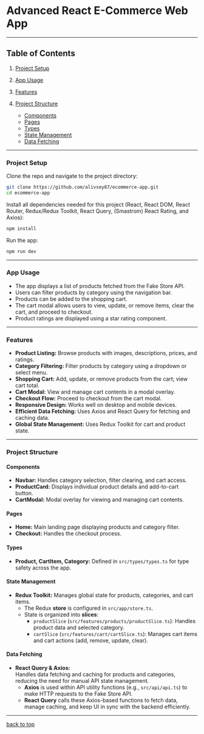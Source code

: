# Advanced React E-Commerce Web App

---

## Table of Contents

1. [Project Setup](#project-setup)
2. [App Usage](#app-usage)
3. [Features](#features)
4. [Project Structure](#project-structure)

    - [Components](#components)
    - [Pages](#pages)
    - [Types](#types)
    - [State Management](#state-management)
    - [Data Fetching](#data-fetching)

---

### Project Setup

Clone the repo and navigate to the project directory:

```sh
git clone https://github.com/alivsey87/ecommerce-app.git
cd ecommerce-app
```

Install all dependencies needed for this project (React, React DOM, React Router, Redux/Redux Toolkit, React Query, (Smastrom) React Rating, and Axios):

```sh
npm install
```

Run the app:

```sh
npm run dev
```

---

### App Usage

- The app displays a list of products fetched from the Fake Store API.
- Users can filter products by category using the navigation bar.
- Products can be added to the shopping cart.
- The cart modal allows users to view, update, or remove items, clear the cart, and proceed to checkout.
- Product ratings are displayed using a star rating component.

---

### Features

- **Product Listing:** Browse products with images, descriptions, prices, and ratings.
- **Category Filtering:** Filter products by category using a dropdown or select menu.
- **Shopping Cart:** Add, update, or remove products from the cart; view cart total.
- **Cart Modal:** View and manage cart contents in a modal overlay.
- **Checkout Flow:** Proceed to checkout from the cart modal.
- **Responsive Design:** Works well on desktop and mobile devices.
- **Efficient Data Fetching:** Uses Axios and React Query for fetching and caching data.
- **Global State Management:** Uses Redux Toolkit for cart and product state.

---

### Project Structure

#### Components

- **Navbar:** Handles category selection, filter clearing, and cart access.
- **ProductCard:** Displays individual product details and add-to-cart button.
- **CartModal:** Modal overlay for viewing and managing cart contents.

#### Pages

- **Home:** Main landing page displaying products and category filter.
- **Checkout:** Handles the checkout process.

#### Types

- **Product, CartItem, Category:** Defined in `src/types/types.ts` for type safety across the app.

#### State Management

- **Redux Toolkit:** Manages global state for products, categories, and cart items.
  - The Redux **store** is configured in `src/app/store.ts`.
  - State is organized into **slices**:
    - `productSlice` (`src/features/products/productSlice.ts`): Handles product data and selected category.
    - `cartSlice` (`src/features/cart/cartSlice.ts`): Manages cart items and cart actions (add, remove, update, clear).

#### Data Fetching

- **React Query & Axios:**  
  Handles data fetching and caching for products and categories, reducing the need for manual API state management.  
  - **Axios** is used within API utility functions (e.g., `src/api/api.ts`) to make HTTP requests to the Fake Store API.
  - **React Query** calls these Axios-based functions to fetch data, manage caching, and keep UI in sync with the backend efficiently.

---

[back to top](#advanced-react-e-commerce-web-app)